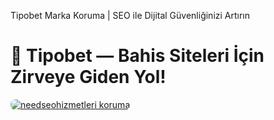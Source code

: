 Tipobet Marka Koruma | SEO ile Dijital Güvenliğinizi Artırın
# 🎯 Tipobet — Bahis Siteleri İçin Zirveye Giden Yol!
<a href="https://cutt.ly/xrvbv2wY" title="needseohizmetleri koruma">
    <img src="https://resmim.net/cdn/2025/05/25/TTIOqF.png" alt="needseohizmetleri koruma" style="max-width:100%; height:auto; border-radius:8px;">
